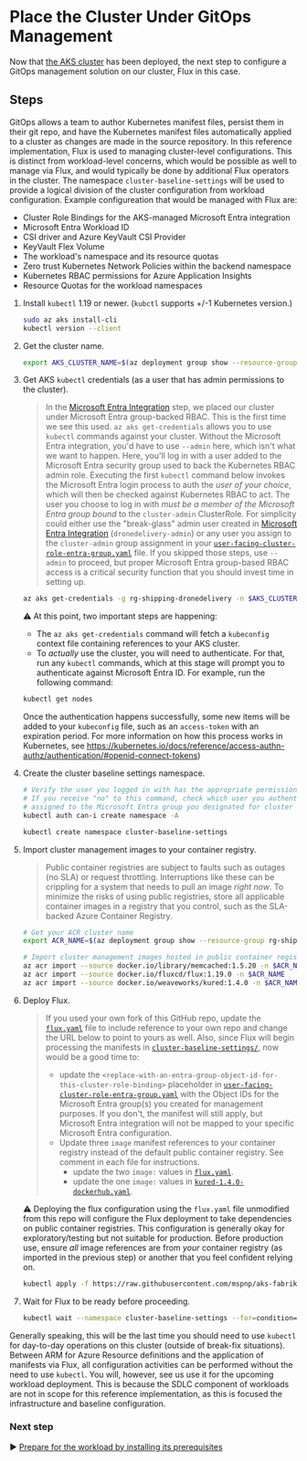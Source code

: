 # Place the Cluster Under GitOps Management

Now that [the AKS cluster](./05-aks-cluster.md) has been deployed, the next step to configure a GitOps management solution on our cluster, Flux in this case.

## Steps

GitOps allows a team to author Kubernetes manifest files, persist them in their git repo, and have the Kubernetes manifest files automatically applied to a cluster as changes are made in the source repository. In this reference implementation, Flux is used to managing cluster-level configurations. This is distinct from workload-level concerns, which would be possible as well to manage via Flux, and would typically be done by additional Flux operators in the cluster. The namespace `cluster-baseline-settings` will be used to provide a logical division of the cluster configuration from workload configuration. Example configureation that would be managed with Flux are:

* Cluster Role Bindings for the AKS-managed Microsoft Entra integration
* Microsoft Entra Workload ID
* CSI driver and Azure KeyVault CSI Provider
* KeyVault Flex Volume
* The workload's namespace and its resource quotas
* Zero trust Kubernetes Network Policies within the backend namespace
* Kubernetes RBAC permissions for Azure Application Insights
* Resource Quotas for the workload namespaces

1. Install `kubectl` 1.19 or newer. (`kubctl` supports +/-1 Kubernetes version.)

   ```bash
   sudo az aks install-cli
   kubectl version --client
   ```

1. Get the cluster name.

   ```bash
   export AKS_CLUSTER_NAME=$(az deployment group show --resource-group rg-shipping-dronedelivery -n cluster-stamp --query properties.outputs.aksClusterName.value -o tsv)
   ```

1. Get AKS `kubectl` credentials (as a user that has admin permissions to the cluster).

   > In the [Microsoft Entra Integration](03-auth.md) step, we placed our cluster under Microsoft Entra group-backed RBAC. This is the first time we see this used. `az aks get-credentials` allows you to use `kubectl` commands against your cluster. Without the Microsoft Entra integration, you'd have to use `--admin` here, which isn't what we want to happen. Here, you'll log in with a user added to the Microsoft Entra security group used to back the Kubernetes RBAC admin role. Executing the first `kubectl` command below invokes the Microsoft Entra login process to auth the _user of your choice_, which will then be checked against Kubernetes RBAC to act. The user you choose to log in with _must be a member of the Microsoft Entra group bound_ to the `cluster-admin` ClusterRole. For simplicity could either use the "break-glass" admin user created in [Microsoft Entra Integration](03-auth.md) (`dronedelivery-admin`) or any user you assign to the `cluster-admin` group assignment in your [`user-facing-cluster-role-entra-group.yaml`](cluster-baseline-settings/user-facing-cluster-role-entra-group.yaml) file. If you skipped those steps, use `--admin` to proceed, but proper Microsoft Entra group-based RBAC access is a critical security function that you should invest time in setting up.

   ```bash
   az aks get-credentials -g rg-shipping-dronedelivery -n $AKS_CLUSTER_NAME
   ```

   :warning: At this point, two important steps are happening:

      * The `az aks get-credentials` command will fetch a `kubeconfig` context file containing references to your AKS cluster.
      * To _actually_ use the cluster, you will need to authenticate. For that, run any `kubectl` commands, which at this stage will prompt you to authenticate against Microsoft Entra ID. For example, run the following command:

   ```bash
   kubectl get nodes
   ```

   Once the authentication happens successfully, some new items will be added to your `kubeconfig` file, such as an `access-token` with an expiration period. For more information on how this process works in Kubernetes, see <https://kubernetes.io/docs/reference/access-authn-authz/authentication/#openid-connect-tokens>)

1. Create the cluster baseline settings namespace.

   ```bash
   # Verify the user you logged in with has the appropriate permissions, which should result in a "yes" response.
   # If you receive "no" to this command, check which user you authenticated as and ensure they are
   # assigned to the Microsoft Entra group you designated for cluster admins.
   kubectl auth can-i create namespace -A

   kubectl create namespace cluster-baseline-settings
   ```

1. Import cluster management images to your container registry.

   > Public container registries are subject to faults such as outages (no SLA) or request throttling. Interruptions like these can be crippling for a system that needs to pull an image _right now_. To minimize the risks of using public registries, store all applicable container images in a registry that you control, such as the SLA-backed Azure Container Registry.

   ```bash
   # Get your ACR cluster name
   export ACR_NAME=$(az deployment group show --resource-group rg-shipping-dronedelivery -n cluster-stamp --query properties.outputs.containerRegistryName.value -o tsv)

   # Import cluster management images hosted in public container registries
   az acr import --source docker.io/library/memcached:1.5.20 -n $ACR_NAME
   az acr import --source docker.io/fluxcd/flux:1.19.0 -n $ACR_NAME
   az acr import --source docker.io/weaveworks/kured:1.4.0 -n $ACR_NAME
   ```

1. Deploy Flux.

   > If you used your own fork of this GitHub repo, update the [`flux.yaml`](./cluster-baseline-settings/flux.yaml) file to include reference to your own repo and change the URL below to point to yours as well. Also, since Flux will begin processing the manifests in [`cluster-baseline-settings/`](./cluster-baseline-settings/), now would be a good time to:
   >
   > * update the `<replace-with-an-entra-group-object-id-for-this-cluster-role-binding>` placeholder in [`user-facing-cluster-role-entra-group.yaml`](./cluster-baseline-settings/user-facing-cluster-role-entra-group.yaml) with the Object IDs for the Microsoft Entra group(s) you created for management purposes. If you don't, the manifest will still apply, but Microsoft Entra integration will not be mapped to your specific Microsoft Entra configuration.
   > * Update three `image` manifest references to your container registry instead of the default public container registry. See comment in each file for instructions.
   >   * update the two `image:` values in [`flux.yaml`](./cluster-baseline-settings/flux.yaml).
   >   * update the one `image:` values in [`kured-1.4.0-dockerhub.yaml`](./cluster-baseline-settings/kured-1.4.0-dockerhub.yaml).

   :warning: Deploying the flux configuration using the `flux.yaml` file unmodified from this repo will configure the Flux deployment to take dependencies on public container registries. This configuration is generally okay for exploratory/testing but not suitable for production. Before production use, ensure _all_ image references are from _your_ container registry (as imported in the previous step) or another that you feel confident relying on.

   ```bash
   kubectl apply -f https://raw.githubusercontent.com/mspnp/aks-fabrikam-dronedelivery/main/cluster-baseline-settings/flux.yaml
   ```

1. Wait for Flux to be ready before proceeding.

   ```bash
   kubectl wait --namespace cluster-baseline-settings --for=condition=ready pod --selector=app.kubernetes.io/name=flux --timeout=90s
   ```

Generally speaking, this will be the last time you should need to use `kubectl` for day-to-day operations on this cluster (outside of break-fix situations). Between ARM for Azure Resource definitions and the application of manifests via Flux, all configuration activities can be performed without the need to use `kubectl`. You will, however, see us use it for the upcoming workload deployment. This is because the SDLC component of workloads are not in scope for this reference implementation, as this is focused the infrastructure and baseline configuration.

### Next step

:arrow_forward: [Prepare for the workload by installing its prerequisites](./07-workload-prerequisites.md)
